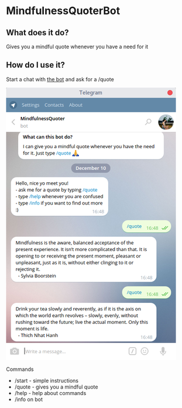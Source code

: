 # MindfulnessQuoterBot
## What does it do?
Gives you a mindful quote whenever you have a need for it

## How do I use it?
Start a chat with [the bot](http://telegram.me/MindfulnessQuoterBot) and
ask for a /quote

![the bot](https://raw.githubusercontent.com/TPei/MindfulnessQuoterBot/master/bot_demo.png)


Commands
- /start - simple instructions
- /quote - gives you a mindful quote
- /help - help about commands
- /info on bot

